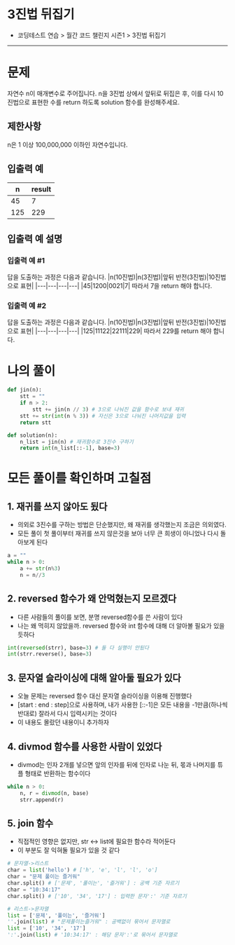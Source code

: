 # 3진법 뒤집기
- 코딩테스트 연습 > 월간 코드 챌린지 시즌1 > 3진법 뒤집기
---
# 문제
자연수 n이 매개변수로 주어집니다. n을 3진법 상에서 앞뒤로 뒤집은 후, 이를 다시 10진법으로 표현한 수를 return 하도록 solution 함수를 완성해주세요.
## 제한사항
n은 1 이상 100,000,000 이하인 자연수입니다.
## 입출력 예
|n|result|
|---|---|
|45|7|
|125|229|
## 입출력 예 설명
### 입출력 예 #1
답을 도출하는 과정은 다음과 같습니다.
|n(10진법)|n(3진법)|앞뒤 반전(3진법)|10진법으로 표현|
|---|---|---|---|
|45|1200|0021|7|
따라서 7을 return 해야 합니다.
### 입출력 예 #2
답을 도출하는 과정은 다음과 같습니다.
|n(10진법)|n(3진법)|앞뒤 반전(3진법)|10진법으로 표현|
|---|---|---|---|
|125|11122|22111|229|
따라서 229를 return 해야 합니다.

# 나의 풀이
```python
def jin(n):
    stt = ""
    if n > 2:
        stt += jin(n // 3) # 3으로 나눠진 값을 함수로 보내 재귀
    stt += str(int(n % 3)) # 자신은 3으로 나눠진 나머지값을 입력
    return stt

def solution(n):
    n_list = jin(n) # 재귀함수로 3진수 구하기
    return int(n_list[::-1], base=3)
```
# 모든 풀이를 확인하며 고칠점
## 1. 재귀를 쓰지 않아도 됬다
   - 의외로 3진수를 구하는 방법은 단순했지만, 왜 재귀를 생각했는지 조금은 의외였다.
   - 모든 풀이 첫 풀이부터 재귀를 쓰지 않은것을 보아 너무 큰 희생이 아니었나 다시 돌아보게 된다
```python
a = ""
while n > 0:
    a += str(n%3)
    n = n//3
```
## 2. reversed 함수가 왜 안먹혔는지 모르겠다
   - 다른 사람들의 풀이를 보면, 분명 reversed함수를 쓴 사람이 있다
   - 나는 왜 먹히지 않았을까. reversed 함수와 int 함수에 대해 더 알아볼 필요가 있을듯하다
```python
int(reversed(strr), base=3) # 둘 다 실행이 안됬다
int(strr.reverse(), base=3)
```
## 3. 문자열 슬라이싱에 대해 알아둘 필요가 있다
   - 오늘 문제는 reversed 함수 대신 문자열 슬라이싱을 이용해 진행했다
   - [start : end : step]으로 사용하며, 내가 사용한 [::-1]은 모든 내용을 -1만큼(하나씩 반대로) 잘라서 다시 입력시키는 것이다
   - 이 내용도 몰랐던 내용이니 추가하자
## 4. divmod 함수를 사용한 사람이 있었다
   - divmod는 인자 2개를 넣으면 앞의 인자를 뒤에 인자로 나눈 뒤, 몫과 나머지를 튜플 형태로 반환하는 함수이다
```python
while n > 0:
    n, r = divmod(n, base)
    strr.append(r)
```
## 5. join 함수
   - 직접적인 영향은 없지만, str <-> list에 필요한 함수라 적어둔다
   - 이 부분도 잘 익혀둘 필요가 있을 것 같다
```python
# 문자열->리스트
char = list('hello') # ['h', 'e', 'l', 'l', 'o']
char = "문제 풀이는 즐거워"
char.split() # ['문제', '풀이는', '즐거워'] : 공백 기준 자르기
char = "10:34:17"
char.split() # ['10', '34', '17'] : 입력한 문자':' 기준 자르기
```
```python
# 리스트->문자열
list = ['문제', '풀이는', '즐거워']
''.join(list) # "문제풀이는즐거워" : 공백없이 묶어서 문자열로
list = ['10', '34', '17']
':'.join(list) # '10:34:17' : 해당 문자':'로 묶어서 문자열로
```